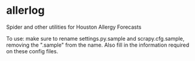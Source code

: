# allerlog
Spider and other utilities for Houston Allergy Forecasts


To use: make sure to rename settings.py.sample and scrapy.cfg.sample, removing the ".sample" from the name.  Also fill in the information required on these config files.
